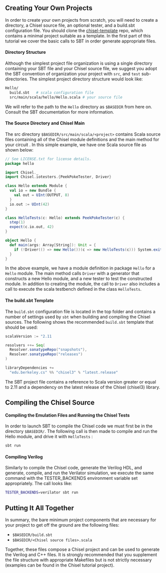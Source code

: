 ## Creating Your Own Projects

In order to create your own projects from scratch, you will need to create a directory, a Chisel source file, an optional tester, and a build.sbt configuration file.
You should clone the [chisel-template](https://github.com/ucb-bar/chisel-template) repo, which contains a minimal project suitable as a template.
In the first part of this tutorial we cover the basic calls to SBT in order generate appropriate files.

#### Directory Structure

Although the simplest project file organization is using a single directory containing your SBT file and your Chisel source file, we suggest you adopt the SBT convention of organization your project with `src`, and `test` sub-directories.
The simplest project directory structure would look like:

``` bash
Hello/
  build.sbt   # scala configuration file
  src/main/scala/hello/Hello.scala # your source file
```

We will refer to the path to the `Hello` directory as `$BASEDIR` from here on.
Consult the SBT documentation for more information.

#### The Source Directory and Chisel Main

The src directory `$BASEDIR/src/main/scala/<project>` contains Scala source files containing all of the Chisel module definitions and the main method for your circuit *<project>*.
In this simple example, we have one Scala source file as shown below:

``` scala
// See LICENSE.txt for license details.
package hello

import Chisel._
import Chisel.iotesters.{PeekPokeTester, Driver}

class Hello extends Module {
  val io = new Bundle { 
    val out = UInt(OUTPUT, 8)
  }
  io.out := UInt(42)
}

class HelloTests(c: Hello) extends PeekPokeTester(c) {
  step(1)
  expect(c.io.out, 42)
}

object Hello {
  def main(args: Array[String]): Unit = {
    if (!Driver(() => new Hello())(c => new HelloTests(c))) System.exit(1)
  }
}
```

In the above example, we have a module definition in package `Hello` for a `Hello` module.
The main method calls `Driver` with a generator that constructs a new Hello module, and a new tester to test the constructed module.
In addition to creating the module, the call to `Driver` also includes a call to execute the scala testbench defined in the class `HelloTests`.

#### The build.sbt Template

The `build.sbt` configuration file is located in the top folder and contains a number of settings used by `sbt` when building and compiling the Chisel sources.
The following shows the recommended `build.sbt` template that should be used:

``` scala
scalaVersion := "2.11

resolvers ++= Seq(
  Resolver.sonatypeRepo("snapshots"),
  Resolver.sonatypeRepo("releases")
)

libraryDependencies += 
  "edu.berkeley.cs" %% "chisel3" % "latest.release"
```

The SBT project file contains a reference to Scala version greater or equal to 2.11 and a dependency on the latest release of the Chisel (chisel3) library.

## Compiling the Chisel Source

#### Compiling the Emulation Files and Running the Chisel Tests

In order to launch SBT to compile the Chisel code we must first be in the directory `$BASEDIR/`.
The following call is then made to compile and run the Hello module, and drive it with `HelloTests` :

``` bash
sbt run
```

#### Compiling Verilog

Similarly to compile the Chisel code, generate the Verilog HDL, and generate, compile, and run the Verilator simulation, we execute the same command with the TESTER_BACKENDS environment variable set appropriately.
The call looks like:

``` bash
TESTER_BACKENDS=verilator sbt run
```

## Putting It All Together

In summary, the bare minimum project components that are necessary for your project to get off the ground are the following files:

* `$BASEDIR/build.sbt`
* `$BASEDIR/<Chisel source files>.scala`

Together, these files compose a Chisel project and can be used to generate the Verilog and C++ files.
It is strongly recommended that you supplement the file structure with appropriate Makefiles but is not strictly necessary (examples can be found in the Chisel tutorial project).

